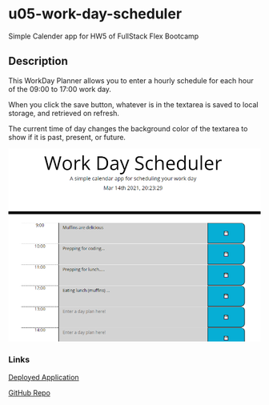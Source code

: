 # u05-work-day-scheduler
Simple Calender app for HW5 of FullStack Flex Bootcamp

## Description
This WorkDay Planner allows you to enter a hourly schedule for each hour of the 09:00 to 17:00 work day.

When you click the save button, whatever is in the textarea is saved to local storage, and retrieved on refresh.

The current time of day changes the background color of the textarea to show if it is past, present, or future.


![Image of Deployed Application](./assets/deployed-schedule.png "Deployed Screenshot")

### Links

[Deployed Application](https://epowelldev.github.io/u05-work-day-scheduler/)

[GitHub Repo](https://github.com/epowelldev/u05-work-day-scheduler)